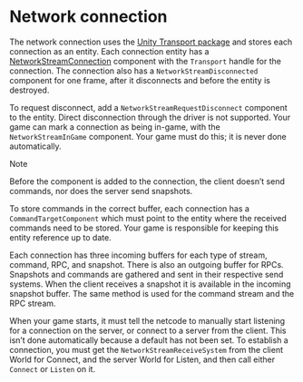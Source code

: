 # Network connection

The network connection uses the [Unity Transport package](https://docs.unity3d.com/Packages/com.unity.transport@latest) and stores each connection as an entity. Each connection entity has a [NetworkStreamConnection](https://docs.unity3d.com/Packages/com.unity.netcode@latest/index.html?subfolder=/api/Unity.NetCode.NetworkStreamConnection.html) component with the `Transport` handle for the connection. The connection also has a `NetworkStreamDisconnected` component for one frame, after it disconnects and before the entity is destroyed.

To request disconnect, add a `NetworkStreamRequestDisconnect` component to the entity. Direct disconnection through the driver is not supported. Your game can mark a connection as being in-game, with the `NetworkStreamInGame` component. Your game must do this; it is never done automatically.

> [!NOTE]
> Before the component is added to the connection, the client doesn’t send commands, nor does the server send snapshots.

To store commands in the correct buffer, each connection has a `CommandTargetComponent` which must point to the entity where the received commands need to be stored. Your game is responsible for keeping this entity reference up to date. 

Each connection has three incoming buffers for each type of stream, command, RPC, and snapshot. There is also an outgoing buffer for RPCs. Snapshots and commands are gathered and sent in their respective send systems. When the client receives a snapshot it is available in the incoming snapshot buffer. The same method is used for the command stream and the RPC stream.

When your game starts, it must tell the netcode to manually start listening for a connection on the server, or connect to a server from the client. This isn’t done automatically because a default has not been set. To establish a connection, you must get the `NetworkStreamReceiveSystem` from the client World for Connect, and the server World for Listen, and then call either `Connect` or `Listen` on it.
